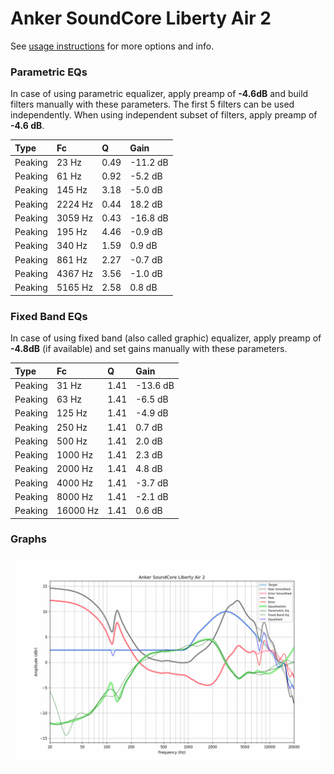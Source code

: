 # Anker SoundCore Liberty Air 2
See [usage instructions](https://github.com/jaakkopasanen/AutoEq#usage) for more options and info.

### Parametric EQs
In case of using parametric equalizer, apply preamp of **-4.6dB** and build filters manually
with these parameters. The first 5 filters can be used independently.
When using independent subset of filters, apply preamp of **-4.6 dB**.

| Type    | Fc      |    Q | Gain     |
|:--------|:--------|:-----|:---------|
| Peaking | 23 Hz   | 0.49 | -11.2 dB |
| Peaking | 61 Hz   | 0.92 | -5.2 dB  |
| Peaking | 145 Hz  | 3.18 | -5.0 dB  |
| Peaking | 2224 Hz | 0.44 | 18.2 dB  |
| Peaking | 3059 Hz | 0.43 | -16.8 dB |
| Peaking | 195 Hz  | 4.46 | -0.9 dB  |
| Peaking | 340 Hz  | 1.59 | 0.9 dB   |
| Peaking | 861 Hz  | 2.27 | -0.7 dB  |
| Peaking | 4367 Hz | 3.56 | -1.0 dB  |
| Peaking | 5165 Hz | 2.58 | 0.8 dB   |

### Fixed Band EQs
In case of using fixed band (also called graphic) equalizer, apply preamp of **-4.8dB**
(if available) and set gains manually with these parameters.

| Type    | Fc       |    Q | Gain     |
|:--------|:---------|:-----|:---------|
| Peaking | 31 Hz    | 1.41 | -13.6 dB |
| Peaking | 63 Hz    | 1.41 | -6.5 dB  |
| Peaking | 125 Hz   | 1.41 | -4.9 dB  |
| Peaking | 250 Hz   | 1.41 | 0.7 dB   |
| Peaking | 500 Hz   | 1.41 | 2.0 dB   |
| Peaking | 1000 Hz  | 1.41 | 2.3 dB   |
| Peaking | 2000 Hz  | 1.41 | 4.8 dB   |
| Peaking | 4000 Hz  | 1.41 | -3.7 dB  |
| Peaking | 8000 Hz  | 1.41 | -2.1 dB  |
| Peaking | 16000 Hz | 1.41 | 0.6 dB   |

### Graphs
![](./Anker%20SoundCore%20Liberty%20Air%202.png)